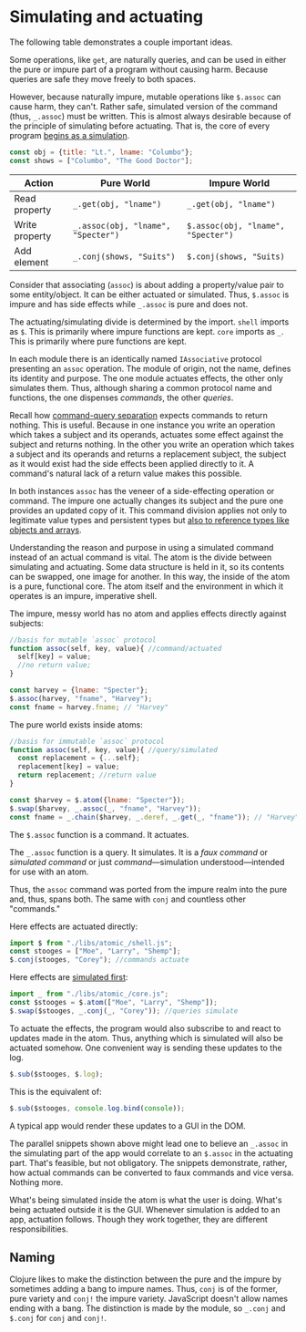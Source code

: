 # Simulating and actuating

The following table demonstrates a couple important ideas.

Some operations, like `get`, are naturally queries, and can be used in either the pure or impure part of a program without causing harm.  Because queries are safe they move freely to both spaces.

However, because naturally impure, mutable operations like `$.assoc` can cause harm, they can't.  Rather safe, simulated version of the command (thus, `_.assoc`) must be written.  This is almost always desirable because of the principle of simulating before actuating.  That is, the core of every program [begins as a simulation](./start-with-simulation.md).

```js
const obj = {title: "Lt.", lname: "Columbo"};
const shows = ["Columbo", "The Good Doctor"];
```

|Action|Pure World|Impure World|
|-|-|-|
|Read property|`_.get(obj, "lname")`|`_.get(obj, "lname")`|
|Write property|`_.assoc(obj, "lname", "Specter")` | `$.assoc(obj, "lname", "Specter")`|
|Add element|`_.conj(shows, "Suits")` | `$.conj(shows, "Suits)` |

Consider that associating (`assoc`) is about adding a property/value pair to some entity/object.  It can be either actuated or simulated.  Thus, `$.assoc` is impure and has side effects while `_.assoc` is pure and does not.

The actuating/simulating divide is determined by the import.  `shell` imports as `$`.  This is primarily where impure functions are kept.  `core` imports as `_`.  This is primarily where pure functions are kept.

In each module there is an identically named `IAssociative` protocol presenting an `assoc` operation.  The module of origin, not the name, defines its identity and purpose.  The one module actuates effects, the other only simulates them.  Thus, although sharing a common protocol name and functions, the one dispenses *commands*, the other *queries*.

Recall how [command-query separation](./command-query-separation.md) expects commands to return nothing.  This is useful.  Because in one instance you write an operation which takes a subject and its operands, actuates some effect against the subject and returns nothing.  In the other you write an operation which takes a subject and its operands and returns a replacement subject, the subject as it would exist had the side effects been applied directly to it.  A command's natural lack of a return value makes this possible.

In both instances `assoc` has the veneer of a side-effecting operation or command.  The impure one actually changes its subject and the pure one provides an updated copy of it.  This command division applies not only to legitimate value types and persistent types but [also to reference types like objects and arrays](./mutables-for-immutables.md).

Understanding the reason and purpose in using a simulated command instead of an actual command is vital.  The atom is the divide between simulating and actuating.  Some data structure is held in it, so its contents can be swapped, one image for another.  In this way, the inside of the atom is a pure, functional core.  The atom itself and the environment in which it operates is an impure, imperative shell.

The impure, messy world has no atom and applies effects directly against subjects:
```js
//basis for mutable `assoc` protocol
function assoc(self, key, value){ //command/actuated
  self[key] = value;
  //no return value;
}

const harvey = {lname: "Specter"};
$.assoc(harvey, "fname", "Harvey");
const fname = harvey.fname; // "Harvey"
```

The pure world exists inside atoms:
```js
//basis for immutable `assoc` protocol
function assoc(self, key, value){ //query/simulated
  const replacement = {...self};
  replacement[key] = value;
  return replacement; //return value
}

const $harvey = $.atom({lname: "Specter"});
$.swap($harvey, _.assoc(_, "fname", "Harvey"));
const fname = _.chain($harvey, _.deref, _.get(_, "fname")); // "Harvey"
```

The `$.assoc` function is a command.  It actuates.

The `_.assoc` function is a query.  It simulates.  It is a *faux command* or *simulated command* or just *command*—simulation understood—intended for use with an atom.

Thus, the `assoc` command was ported from the impure realm into the pure and, thus, spans both.  The same with `conj` and countless other "commands."

Here effects are actuated directly:
```js
import $ from "./libs/atomic_/shell.js";
const stooges = ["Moe", "Larry", "Shemp"];
$.conj(stooges, "Corey"); //commands actuate
```

Here effects are [simulated first](./start-with-simulation.md):

```js
import _ from "./libs/atomic_/core.js";
const $stooges = $.atom(["Moe", "Larry", "Shemp"]);
$.swap($stooges, _.conj(_, "Corey")); //queries simulate
```

To actuate the effects, the program would also subscribe to and react to updates made in the atom.  Thus, anything which is simulated will also be actuated somehow.   One convenient way is sending these updates to the log.

```js
$.sub($stooges, $.log);
```

This is the equivalent of:

```js
$.sub($stooges, console.log.bind(console));
```

A typical app would render these updates to a GUI in the DOM.

The parallel snippets shown above might lead one to believe an `_.assoc` in the simulating part of the app would correlate to an `$.assoc` in the actuating part.  That's feasible, but not obligatory.  The snippets demonstrate, rather, how actual commands can be converted to faux commands and vice versa.  Nothing more.

What's being simulated inside the atom is what the user is doing.  What's being actuated outside it is the GUI.  Whenever simulation is added to an app, actuation follows.  Though they work together, they are different responsibilities.

## Naming

Clojure likes to make the distinction between the pure and the impure by sometimes adding a bang to impure names.  Thus, `conj` is of the former, pure variety and `conj!` the impure variety.  JavaScript doesn't allow names ending with a bang.  The distinction is made by the module, so `_.conj` and `$.conj` for `conj` and `conj!`.
